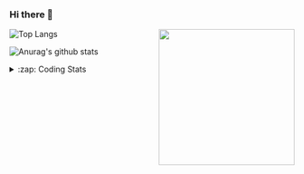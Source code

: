 ### Hi there 👋

<!--
**tao8687/tao8687** is a ✨ _special_ ✨ repository because its `README.md` (this file) appears on your GitHub profile.

Here are some ideas to get you started:

- 🔭 I’m currently working on ...
- 🌱 I’m currently learning ...
- 👯 I’m looking to collaborate on ...
- 🤔 I’m looking for help with ...
- 💬 Ask me about ...
- 📫 How to reach me: ...
- 😄 Pronouns: ...
- ⚡ Fun fact: ...
-->

<img align='right' src="https://media.giphy.com/media/M9gbBd9nbDrOTu1Mqx/giphy.gif" width="240">

  
![Top Langs](https://github-readme-stats.vercel.app/api/top-langs/?username=tao8687&layout=compact&title_color=23238E&text_color=A67D3D)

![Anurag's github stats](https://github-readme-stats.vercel.app/api?username=tao8687&show_icons=true&&text_color=A67D3D&title_color=23238E&show_icons=false&count_private=true&hide=stars)

<details>
  <summary>:zap: Coding Stats</summary>
  <br>
    
<!--START_SECTION:waka-->

```text
From: 02 March 2023 - To: 09 March 2023

C++        2 hrs 2 mins    ████████▓░░░░░░░░░░░░░░░░   34.22 %
Makefile   1 hr 26 mins    ██████░░░░░░░░░░░░░░░░░░░   24.00 %
Bash       42 mins         ███░░░░░░░░░░░░░░░░░░░░░░   11.95 %
Markdown   41 mins         ███░░░░░░░░░░░░░░░░░░░░░░   11.69 %
Python     28 mins         ██░░░░░░░░░░░░░░░░░░░░░░░   07.94 %
C          24 mins         █▓░░░░░░░░░░░░░░░░░░░░░░░   06.79 %
```

<!--END_SECTION:waka-->
</details>
